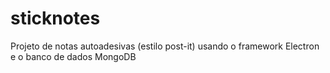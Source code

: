 # sticknotes
Projeto de notas autoadesivas (estilo post-it) usando o framework Electron e o banco de dados MongoDB
